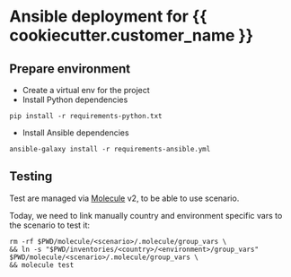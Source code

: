 # Ansible deployment for {{ cookiecutter.customer_name }}

## Prepare environment

- Create a virtual env for the project
- Install Python dependencies
```
pip install -r requirements-python.txt
```
- Install Ansible dependencies
```
ansible-galaxy install -r requirements-ansible.yml
```

## Testing

Test are managed via [Molecule](https://github.com/metacloud/molecule/) v2,
to be able to use scenario.

Today, we need to link manually country and environment specific vars to the
scenario to test it:
```
rm -rf $PWD/molecule/<scenario>/.molecule/group_vars \
&& ln -s "$PWD/inventories/<country>/<environment>/group_vars" $PWD/molecule/<scenario>/.molecule/group_vars \
&& molecule test
```
